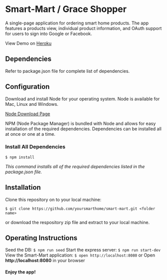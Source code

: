 # Smart-Mart / Grace Shopper
A single-page application for ordering smart home products. The app features a products view, individual product information, and OAuth support for users to sign into Google or Facebook. 

View Demo on [Heroku](https://smart-mart.herokuapp.com/)

## Dependencies
Refer to package.json file for complete list of dependencies.

## Configuration
Download and install Node for your operating system. Node is available for Mac, Linux and Windows.

[Node Download Page](https://nodejs.org/en/download/)

NPM (Node Package Manager) is bundled with Node and allows for easy installation of the required dependencies. Dependencies can be installed all at once or one at a time.

### Install All Dependencies

`$ npm install`

_This command installs all of the required dependencies listed in the package.json file._
## Installation
Clone this repository on to your local machine:

`$ git clone https://github.com/yoursmarthome/smart-mart.git <folder name>`

or download the respository zip file and extract to your local machine.

## Operating Instructions
Seed the DB:
` $ npm run seed `
Start the express server:
` $ npm run start-dev `
View the Smart-Mart application:
` $ open http://localhost:8080 `
or
Open **http://localhost:8080** in your browser

#### Enjoy the app!
